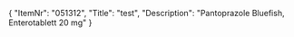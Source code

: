 {
  "ItemNr": "051312",
  "Title": "test",
  "Description": "Pantoprazole Bluefish, Enterotablett 20 mg"
}
